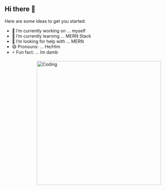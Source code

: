 ## Hi there 👋


Here are some ideas to get you started:

- 🔭 I’m currently working on ... myself
- 🌱 I’m currently learning ... MERN Stack
- 🤔 I’m looking for help with ... MERN
- 😄 Pronouns: ... He/Him
- ⚡ Fun fact: ... Im damb

<img align="right" alt="Coding" width="400" src="add your link 
  here">
